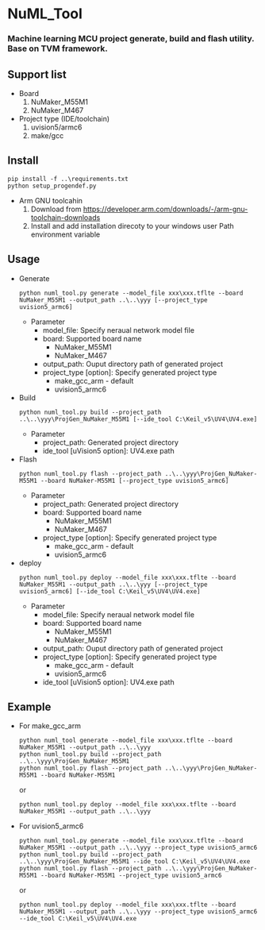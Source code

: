 NuML_Tool
===
### Machine learning MCU project generate, build and flash utility. Base on TVM framework. 
## Support list
* Board 
    1. NuMaker_M55M1
    2. NuMaker_M467
* Project type (IDE/toolchain)
    1. uvision5/armc6
    2. make/gcc
## Install
~~~
pip install -f ..\requirements.txt  
python setup_progendef.py
~~~  
* Arm GNU toolcahin
    1. Download from https://developer.arm.com/downloads/-/arm-gnu-toolchain-downloads
    2. Install and add installation direcoty to your windows user Path environment variable
## Usage
* Generate
    ~~~
    python numl_tool.py generate --model_file xxx\xxx.tflte --board NuMaker_M55M1 --output_path ..\..\yyy [--project_type uvision5_armc6]
    ~~~  
    * Parameter  
        * model_file: Specify neraual network model file
        * board: Supported board name  
            * NuMaker_M55M1
            * NuMaker_M467
        * output_path: Ouput directory path of generated project
        * project_type [option]: Specify generated project type  
            * make_gcc_arm - default
            * uvision5_armc6  
* Build
    ~~~
    python numl_tool.py build --project_path ..\..\yyy\ProjGen_NuMaker_M55M1 [--ide_tool C:\Keil_v5\UV4\UV4.exe]
    ~~~
    * Parameter
        * project_path: Generated project directory
        * ide_tool [uVision5 option]: UV4.exe path 
* Flash
    ~~~
    python numl_tool.py flash --project_path ..\..\yyy\ProjGen_NuMaker-M55M1 --board NuMaker-M55M1 [--project_type uvision5_armc6]
    ~~~
    * Parameter
        * project_path: Generated project directory
        * board: Supported board name
            * NuMaker_M55M1
            * NuMaker_M467
        * project_type [option]: Specify generated project type  
            * make_gcc_arm - default
            * uvision5_armc6  
* deploy
    ~~~
    python numl_tool.py deploy --model_file xxx\xxx.tflte --board NuMaker_M55M1 --output_path ..\..\yyy [--project_type uvision5_armc6] [--ide_tool C:\Keil_v5\UV4\UV4.exe]
    ~~~
    * Parameter
        * model_file: Specify neraual network model file
        * board: Supported board name  
            * NuMaker_M55M1
            * NuMaker_M467
        * output_path: Ouput directory path of generated project
        * project_type [option]: Specify generated project type  
            * make_gcc_arm - default
            * uvision5_armc6  
        * ide_tool [uVision5 option]: UV4.exe path 
## Example
* For make_gcc_arm
    ~~~
    python numl_tool generate --model_file xxx\xxx.tflte --board NuMaker_M55M1 --output_path ..\..\yyy
    python numl_tool.py build --project_path ..\..\yyy\ProjGen_NuMaker_M55M1   
    python numl_tool.py flash --project_path ..\..\yyy\ProjGen_NuMaker-M55M1 --board NuMaker-M55M1    
    ~~~
    or
    ~~~
    python numl_tool.py deploy --model_file xxx\xxx.tflte --board NuMaker_M55M1 --output_path ..\..\yyy    
    ~~~
* For uvision5_armc6
    ~~~
    python numl_tool.py generate --model_file xxx\xxx.tflte --board NuMaker_M55M1 --output_path ..\..\yyy --project_type uvision5_armc6
    python numl_tool.py build --project_path ..\..\yyy\ProjGen_NuMaker_M55M1 --ide_tool C:\Keil_v5\UV4\UV4.exe   
    python numl_tool.py flash --project_path ..\..\yyy\ProjGen_NuMaker-M55M1 --board NuMaker-M55M1 --project_type uvision5_armc6
    ~~~
    or
    ~~~
    python numl_tool.py deploy --model_file xxx\xxx.tflte --board NuMaker_M55M1 --output_path ..\..\yyy --project_type uvision5_armc6 --ide_tool C:\Keil_v5\UV4\UV4.exe
    ~~~
